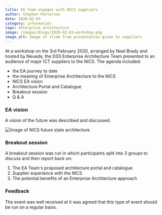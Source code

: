 ```yaml
---
title: EA Team engages with NICS suppliers
author: Stephen Patterson
date: 2020-02-03
category: information
tags: enterprise architecture
image: /images/blogs/2020-02-03-workshop.png
image_alt: Image of slide from presentation given to suppliers
---
```


At a workshop on the 3rd February 2020, arranged by Noel Brady and hosted by Neueda, the DSS Enterprise Architecture Team presented to an audience of major ICT suppliers to the NICS. The agenda included:

- the EA journey to date
- the meaning of Enterprise Architecture to the NICS
- NICS EA vision
- Architecture Portal and Catalogue
- Breakout session
- Q & A

### EA vision

A vision of the future was described and discussed.

<img src="/images/blogs/2020-02-03-future-state.png" alt="Image of NICS future state architecture" class="image govuk-!-display-block govuk-!-margin-bottom-4">

### Breakout session
A breakout session was run in which participants split into 3 groups to discuss and then report back on:

1. The EA Team's proposed architecture portal and catalogue
2. Supplier experience with the NICS
3. The potential benefits of an Enterprise Architecture approach

### Feedback

The event was well received at it was agreed that this type of event should be run on a regular basis.
